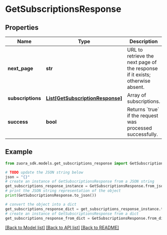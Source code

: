 # GetSubscriptionsResponse


## Properties

Name | Type | Description | Notes
------------ | ------------- | ------------- | -------------
**next_page** | **str** | URL to retrieve the next page of the response if it exists; otherwise absent.  | [optional] 
**subscriptions** | [**List[GetSubscriptionResponse]**](GetSubscriptionResponse.md) | Array of subscriptions.  | [optional] 
**success** | **bool** | Returns &#x60;true&#x60; if the request was processed successfully.  | [optional] 

## Example

```python
from zuora_sdk.models.get_subscriptions_response import GetSubscriptionsResponse

# TODO update the JSON string below
json = "{}"
# create an instance of GetSubscriptionsResponse from a JSON string
get_subscriptions_response_instance = GetSubscriptionsResponse.from_json(json)
# print the JSON string representation of the object
print(GetSubscriptionsResponse.to_json())

# convert the object into a dict
get_subscriptions_response_dict = get_subscriptions_response_instance.to_dict()
# create an instance of GetSubscriptionsResponse from a dict
get_subscriptions_response_from_dict = GetSubscriptionsResponse.from_dict(get_subscriptions_response_dict)
```
[[Back to Model list]](../README.md#documentation-for-models) [[Back to API list]](../README.md#documentation-for-api-endpoints) [[Back to README]](../README.md)


